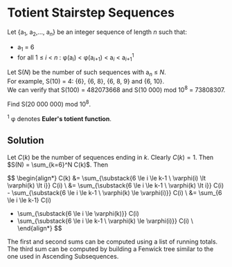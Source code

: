 # Totient Stairstep Sequences

Let {a<sub>1</sub>, a<sub>2</sub>,..., a<sub><var>n</var></sub>} be an integer sequence of length <var>n</var> such that:
<ul><li>a<sub>1</sub> = 6</li>
<li>for all 1 ≤ <var>i</var> &lt; <var>n</var> : φ(a<sub><var>i</var></sub>) &lt; φ(a<sub><var>i</var>+1</sub>) &lt; a<sub><var>i</var></sub> &lt; a<sub><var>i</var>+1</sub><sup>1</sup></li>
</ul>Let S(<var>N</var>) be the number of such sequences with a<sub><var>n</var></sub> ≤ <var>N</var>.<br />
For example, S(10) = 4: {6}, {6, 8}, {6, 8, 9} and {6, 10}.<br />
We can verify that S(100) = 482073668 and S(10 000) mod 10<sup>8</sup> = 73808307.

Find S(20 000 000) mod 10<sup>8</sup>.

<sup>1</sup> φ denotes <b>Euler's totient function</b>.

## Solution

Let $C(k)$ be the number of sequences ending in $k$. Clearly $C(k) = 1$. Then $S(N) = \sum_{k=6}^N C(k)$. Then

$$
\begin{align*}
C(k)
&= \sum_{\substack{6 \le i \le k-1 \\ \varphi(i) \lt \varphi(k) \lt i}} C(i) \\
&= \sum_{\substack{6 \le i \le k-1 \\ \varphi(k) \lt i}} C(i) - \sum_{\substack{6 \le i \le k-1 \\ \varphi(k) \le \varphi(i)}} C(i) \\
&= \sum_{6 \le i \le k-1} C(i)
- \sum_{\substack{6 \le i \le \varphi(k)}} C(i)
- \sum_{\substack{6 \le i \le k-1 \\ \varphi(k) \le \varphi(i)}} C(i) \\
\end{align*}
$$

The first and second sums can be computed using a list of running totals. The third sum can be computed by building a Fenwick tree similar to the one used in Ascending Subsequences.